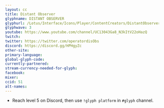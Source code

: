 ```yaml
---
layout: cc
title: Distant Observer
glyphname: DISTANT OBSERVER
glyphurl: /Lotus/Interface/Icons/Player/ContentCreators/DistantObserver.png
glyphwave: 3
youtube: https://www.youtube.com/channel/UC13043Ga8_N3kItV22oHazQ
twitch:
twitter: https://twitter.com/operatordisObs
discord: https://discord.gg/HPHgyZc
other-site:
primary-language:
global-glyph-code:
currently-partnered:
stream-currency-needed-for-glyph:
facebook:
mixer:
ccid: 51
alt-names:
---
```

* Reach level 5 on Discord, then use `!glyph platform` in `#glyph` channel.
